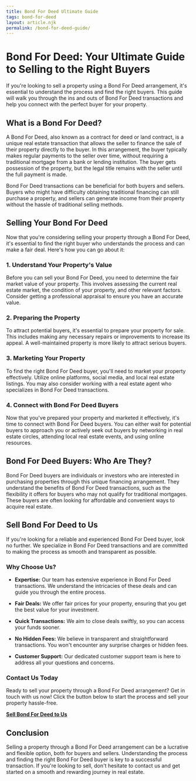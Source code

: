 ```yaml
---
title: Bond For Deed Ultimate Guide
tags: bond-for-deed
layout: article.njk
permalink: /bond-for-deed-guide/
---
```


# Bond For Deed: Your Ultimate Guide to Selling to the Right Buyers

If you're looking to sell a property using a Bond For Deed arrangement, it's essential to understand the process and find the right buyers. This guide will walk you through the ins and outs of Bond For Deed transactions and help you connect with the perfect buyer for your property.

## What is a Bond For Deed?

A Bond For Deed, also known as a contract for deed or land contract, is a unique real estate transaction that allows the seller to finance the sale of their property directly to the buyer. In this arrangement, the buyer typically makes regular payments to the seller over time, without requiring a traditional mortgage from a bank or lending institution. The buyer gets possession of the property, but the legal title remains with the seller until the full payment is made.

Bond For Deed transactions can be beneficial for both buyers and sellers. Buyers who might have difficulty obtaining traditional financing can still purchase a property, and sellers can generate income from their property without the hassle of traditional selling methods.

## Selling Your Bond For Deed

Now that you're considering selling your property through a Bond For Deed, it's essential to find the right buyer who understands the process and can make a fair deal. Here's how you can go about it:

### 1. Understand Your Property's Value

Before you can sell your Bond For Deed, you need to determine the fair market value of your property. This involves assessing the current real estate market, the condition of your property, and other relevant factors. Consider getting a professional appraisal to ensure you have an accurate value.

### 2. Preparing the Property

To attract potential buyers, it's essential to prepare your property for sale. This includes making any necessary repairs or improvements to increase its appeal. A well-maintained property is more likely to attract serious buyers.

### 3. Marketing Your Property

To find the right Bond For Deed buyer, you'll need to market your property effectively. Utilize online platforms, social media, and local real estate listings. You may also consider working with a real estate agent who specializes in Bond For Deed transactions.

### 4. Connect with Bond For Deed Buyers

Now that you've prepared your property and marketed it effectively, it's time to connect with Bond For Deed buyers. You can either wait for potential buyers to approach you or actively seek out buyers by networking in real estate circles, attending local real estate events, and using online resources.

## Bond For Deed Buyers: Who Are They?

Bond For Deed buyers are individuals or investors who are interested in purchasing properties through this unique financing arrangement. They understand the benefits of Bond For Deed transactions, such as the flexibility it offers for buyers who may not qualify for traditional mortgages. These buyers are often looking for affordable and convenient ways to acquire real estate.

## Sell Bond For Deed to Us

If you're looking for a reliable and experienced Bond For Deed buyer, look no further. We specialize in Bond For Deed transactions and are committed to making the process as smooth and transparent as possible.

### Why Choose Us?

- **Expertise:** Our team has extensive experience in Bond For Deed transactions. We understand the intricacies of these deals and can guide you through the entire process.

- **Fair Deals:** We offer fair prices for your property, ensuring that you get the best value for your investment.

- **Quick Transactions:** We aim to close deals swiftly, so you can access your funds sooner.

- **No Hidden Fees:** We believe in transparent and straightforward transactions. You won't encounter any surprise charges or hidden fees.

- **Customer Support:** Our dedicated customer support team is here to address all your questions and concerns.

### Contact Us Today

Ready to sell your property through a Bond For Deed arrangement? Get in touch with us now! Click the button below to start the process and sell your property hassle-free.

[**Sell Bond For Deed to Us**](#)

## Conclusion

Selling a property through a Bond For Deed arrangement can be a lucrative and flexible option, both for buyers and sellers. Understanding the process and finding the right Bond For Deed buyer is key to a successful transaction. If you're looking to sell, don't hesitate to contact us and get started on a smooth and rewarding journey in real estate.
